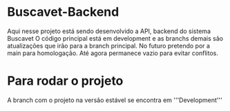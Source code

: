 # Buscavet-Backend
Aqui nesse projeto está sendo desenvolvido a API, backend do sistema Buscavet
O código principal está em development e as branchs demais são atualizações que irão para a branch principal.
No futuro pretendo por a main para homologação. Até agora permanece vazio para evitar conflitos.

# Para rodar o projeto
A branch com o projeto na versão estável se encontra em '''Development'''
